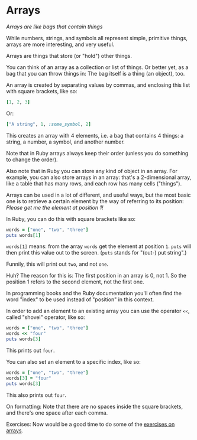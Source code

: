 # Arrays

*Arrays are like bags that contain things*

While numbers, strings, and symbols all represent simple, primitive things,
arrays are more interesting, and very useful.

Arrays are things that store (or "hold") other things.

You can think of an array as a collection or list of things. Or better yet, as
a bag that you can throw things in: The bag itself is a thing (an object), too.

An array is created by separating values by commas, and enclosing this list
with square brackets, like so:

```ruby
[1, 2, 3]
```

Or:

```ruby
["A string", 1, :some_symbol, 2]
```

This creates an array with 4 elements, i.e. a bag that contains 4 things: a
string, a number, a symbol, and another number.

Note that in Ruby arrays always keep their order (unless you do something
to change the order).

Also note that in Ruby you can store any kind of object in an array. For
example, you can also store arrays in an array: that's a 2-dimensional array,
like a table that has many rows, and each row has many cells ("things").

Arrays can be used in a lot of different, and useful ways, but the most basic
one is to retrieve a certain element by the way of referring to its position:
*Please get me the element at position 1!*

In Ruby, you can do this with square brackets like so:

```ruby
words = ["one", "two", "three"]
puts words[1]
```

`words[1]` means: from the array `words` get the element at position
`1`. `puts` will then print this value out to the screen. (`puts` stands for
"(out-) put string".)

Funnily, this will print out `two`, and not `one`.

Huh? The reason for this is: The first position in an array is 0, not 1. So the
position 1 refers to the second element, not the first one.

In programming books and the Ruby documentation you'll often find the word
"index" to be used instead of "position" in this context.

In order to add an element to an existing array you can use the operator `<<`,
called "shovel" operator, like so:

```ruby
words = ["one", "two", "three"]
words << "four"
puts words[3]
```

This prints out `four`.

You can also set an element to a specific index, like so:

```ruby
words = ["one", "two", "three"]
words[3] = "four"
puts words[3]
```

This also prints out `four`.

On formatting: Note that there are no spaces inside the square brackets,
and there's one space after each comma.

Exercises: Now would be a good time to do some of the [exercises on
arrays](/16-exercises/03-arrays_1.html).
